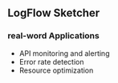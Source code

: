 ## LogFlow Sketcher

### real-word Applications

- API monitoring and alerting
- Error rate detection
- Resource optimization

